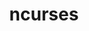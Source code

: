 ---
title: "ncurses"
layout: cache
categories: [package, v0.21.1]
meta: {"versions": ["6.3", "6.4"], "compilers": ["apple-clang@=15.0.0", "cce@=15.0.1", "gcc@=11.1.0", "gcc@=11.3.0", "gcc@=11.4.0", "gcc@=12.3.0", "gcc@=7.3.1", "gcc@=7.5.0", "gcc@=9.4.0", "oneapi@=2023.2.0"], "oss": ["amzn2", "rhel8", "ubuntu18.04", "ubuntu20.04", "ubuntu22.04", "ventura"], "platforms": ["darwin", "linux"], "targets": ["aarch64", "neoverse_n1", "neoverse_v1", "ppc64le", "x86_64_v3", "zen4"], "stacks": ["aws-isc", "aws-isc-aarch64", "build_systems", "data-vis-sdk", "e4s", "e4s-cray-rhel", "e4s-neoverse_v1", "e4s-oneapi", "e4s-power", "e4s-rocm-external", "ml-darwin-aarch64-mps", "ml-linux-x86_64-cpu", "ml-linux-x86_64-cuda", "ml-linux-x86_64-rocm", "radiuss", "radiuss-aws", "radiuss-aws-aarch64", "root", "tutorial"], "num_specs": 14, "num_specs_by_stack": {"root": 14, "ml-darwin-aarch64-mps": 1, "radiuss-aws-aarch64": 2, "aws-isc-aarch64": 2, "e4s-cray-rhel": 1, "radiuss-aws": 1, "aws-isc": 1, "e4s-neoverse_v1": 1, "radiuss": 1, "build_systems": 1, "e4s-power": 1, "data-vis-sdk": 1, "e4s": 1, "e4s-rocm-external": 1, "e4s-oneapi": 1, "tutorial": 2, "ml-linux-x86_64-rocm": 1, "ml-linux-x86_64-cuda": 1, "ml-linux-x86_64-cpu": 1}}
spec_details: [{"hash": "hgvd74ei4ildmeesqzdwgktkj3inijus", "compiler": "apple-clang@=15.0.0", "versions": ["6.4"], "os": "ventura", "platform": "darwin", "target": "aarch64", "variants": ["abi=none", "build_system=autotools", "~symlinks", "+termlib"], "stacks": ["root", "ml-darwin-aarch64-mps"], "size": "-", "tarball": "https://binaries.spack.io/v0.21.1/build_cache/darwin-ventura-aarch64/apple-clang-15.0.0/ncurses-6.4/darwin-ventura-aarch64-apple-clang-15.0.0-ncurses-6.4-hgvd74ei4ildmeesqzdwgktkj3inijus.spack"}, {"hash": "qmjp57co2uz7jesa57korowt7uklxd54", "compiler": "gcc@=7.3.1", "versions": ["6.4"], "os": "amzn2", "platform": "linux", "target": "aarch64", "variants": ["abi=none", "build_system=autotools", "~symlinks", "+termlib"], "stacks": ["root", "radiuss-aws-aarch64", "aws-isc-aarch64"], "size": "-", "tarball": "https://binaries.spack.io/v0.21.1/build_cache/linux-amzn2-aarch64/gcc-7.3.1/ncurses-6.4/linux-amzn2-aarch64-gcc-7.3.1-ncurses-6.4-qmjp57co2uz7jesa57korowt7uklxd54.spack"}, {"hash": "tasq4d6woleqojcd2rxygscyvvvxnbzm", "compiler": "cce@=15.0.1", "versions": ["6.4"], "os": "rhel8", "platform": "linux", "target": "zen4", "variants": ["abi=none", "build_system=autotools", "~symlinks", "+termlib"], "stacks": ["root", "e4s-cray-rhel"], "size": "-", "tarball": "https://binaries.spack.io/v0.21.1/build_cache/linux-rhel8-zen4/cce-15.0.1/ncurses-6.4/linux-rhel8-zen4-cce-15.0.1-ncurses-6.4-tasq4d6woleqojcd2rxygscyvvvxnbzm.spack"}, {"hash": "7uqxew3vslh3q45ya2dftnmti7m7zxp6", "compiler": "gcc@=7.3.1", "versions": ["6.4"], "os": "amzn2", "platform": "linux", "target": "x86_64_v3", "variants": ["abi=none", "build_system=autotools", "~symlinks", "+termlib"], "stacks": ["root", "radiuss-aws", "aws-isc"], "size": "-", "tarball": "https://binaries.spack.io/v0.21.1/build_cache/linux-amzn2-x86_64_v3/gcc-7.3.1/ncurses-6.4/linux-amzn2-x86_64_v3-gcc-7.3.1-ncurses-6.4-7uqxew3vslh3q45ya2dftnmti7m7zxp6.spack"}, {"hash": "jk6llpgkg4crqqjhibjkuhr4bjdio5tl", "compiler": "gcc@=7.3.1", "versions": ["6.4"], "os": "amzn2", "platform": "linux", "target": "neoverse_n1", "variants": ["abi=none", "build_system=autotools", "~symlinks", "+termlib"], "stacks": ["root", "radiuss-aws-aarch64", "aws-isc-aarch64"], "size": "-", "tarball": "https://binaries.spack.io/v0.21.1/build_cache/linux-amzn2-neoverse_n1/gcc-7.3.1/ncurses-6.4/linux-amzn2-neoverse_n1-gcc-7.3.1-ncurses-6.4-jk6llpgkg4crqqjhibjkuhr4bjdio5tl.spack"}, {"hash": "bqpoymwn5tb5c2vwdrxsseozgi2fuexn", "compiler": "gcc@=11.4.0", "versions": ["6.3"], "os": "ubuntu20.04", "platform": "linux", "target": "neoverse_v1", "variants": ["abi=none", "build_system=autotools", "~symlinks", "+termlib"], "stacks": ["root", "e4s-neoverse_v1"], "size": "-", "tarball": "https://binaries.spack.io/v0.21.1/build_cache/linux-ubuntu20.04-neoverse_v1/gcc-11.4.0/ncurses-6.3/linux-ubuntu20.04-neoverse_v1-gcc-11.4.0-ncurses-6.3-bqpoymwn5tb5c2vwdrxsseozgi2fuexn.spack"}, {"hash": "cod5aaaoh43yzbzkf4ljb3nfvjr637hh", "compiler": "gcc@=7.5.0", "versions": ["6.4"], "os": "ubuntu18.04", "platform": "linux", "target": "x86_64_v3", "variants": ["abi=none", "build_system=autotools", "~symlinks", "+termlib"], "stacks": ["root", "radiuss", "build_systems"], "size": "-", "tarball": "https://binaries.spack.io/v0.21.1/build_cache/linux-ubuntu18.04-x86_64_v3/gcc-7.5.0/ncurses-6.4/linux-ubuntu18.04-x86_64_v3-gcc-7.5.0-ncurses-6.4-cod5aaaoh43yzbzkf4ljb3nfvjr637hh.spack"}, {"hash": "pemqhglhtgheo47xhpnzh7yb25cbdl5p", "compiler": "gcc@=9.4.0", "versions": ["6.3"], "os": "ubuntu20.04", "platform": "linux", "target": "ppc64le", "variants": ["abi=none", "build_system=autotools", "~symlinks", "+termlib"], "stacks": ["root", "e4s-power"], "size": "-", "tarball": "https://binaries.spack.io/v0.21.1/build_cache/linux-ubuntu20.04-ppc64le/gcc-9.4.0/ncurses-6.3/linux-ubuntu20.04-ppc64le-gcc-9.4.0-ncurses-6.3-pemqhglhtgheo47xhpnzh7yb25cbdl5p.spack"}, {"hash": "ae6idgpkdonvqncopes6guocgptbyg7l", "compiler": "gcc@=11.1.0", "versions": ["6.4"], "os": "ubuntu20.04", "platform": "linux", "target": "x86_64_v3", "variants": ["abi=none", "build_system=autotools", "~symlinks", "+termlib"], "stacks": ["root", "data-vis-sdk"], "size": "-", "tarball": "https://binaries.spack.io/v0.21.1/build_cache/linux-ubuntu20.04-x86_64_v3/gcc-11.1.0/ncurses-6.4/linux-ubuntu20.04-x86_64_v3-gcc-11.1.0-ncurses-6.4-ae6idgpkdonvqncopes6guocgptbyg7l.spack"}, {"hash": "zd7rstdfktiv6eepok2uttqwnav65q4r", "compiler": "gcc@=11.4.0", "versions": ["6.3"], "os": "ubuntu20.04", "platform": "linux", "target": "x86_64_v3", "variants": ["abi=none", "build_system=autotools", "~symlinks", "+termlib"], "stacks": ["root", "e4s", "e4s-rocm-external"], "size": "-", "tarball": "https://binaries.spack.io/v0.21.1/build_cache/linux-ubuntu20.04-x86_64_v3/gcc-11.4.0/ncurses-6.3/linux-ubuntu20.04-x86_64_v3-gcc-11.4.0-ncurses-6.3-zd7rstdfktiv6eepok2uttqwnav65q4r.spack"}, {"hash": "f5hndz5gfbvuyaaxykswob35pix5jbqb", "compiler": "oneapi@=2023.2.0", "versions": ["6.4"], "os": "ubuntu20.04", "platform": "linux", "target": "x86_64_v3", "variants": ["abi=none", "build_system=autotools", "~symlinks", "+termlib"], "stacks": ["root", "e4s-oneapi"], "size": "-", "tarball": "https://binaries.spack.io/v0.21.1/build_cache/linux-ubuntu20.04-x86_64_v3/oneapi-2023.2.0/ncurses-6.4/linux-ubuntu20.04-x86_64_v3-oneapi-2023.2.0-ncurses-6.4-f5hndz5gfbvuyaaxykswob35pix5jbqb.spack"}, {"hash": "qqlh6asufg6vhjnkbhwxl3jmocyolykt", "compiler": "gcc@=11.4.0", "versions": ["6.4"], "os": "ubuntu22.04", "platform": "linux", "target": "x86_64_v3", "variants": ["abi=none", "build_system=autotools", "~symlinks", "+termlib"], "stacks": ["root", "tutorial"], "size": "-", "tarball": "https://binaries.spack.io/v0.21.1/build_cache/linux-ubuntu22.04-x86_64_v3/gcc-11.4.0/ncurses-6.4/linux-ubuntu22.04-x86_64_v3-gcc-11.4.0-ncurses-6.4-qqlh6asufg6vhjnkbhwxl3jmocyolykt.spack"}, {"hash": "5bdikrutkk5qs2oh2f5zuvijeahep6l2", "compiler": "gcc@=11.3.0", "versions": ["6.4"], "os": "ubuntu22.04", "platform": "linux", "target": "x86_64_v3", "variants": ["abi=none", "build_system=autotools", "~symlinks", "+termlib"], "stacks": ["root", "ml-linux-x86_64-rocm", "ml-linux-x86_64-cuda", "ml-linux-x86_64-cpu"], "size": "-", "tarball": "https://binaries.spack.io/v0.21.1/build_cache/linux-ubuntu22.04-x86_64_v3/gcc-11.3.0/ncurses-6.4/linux-ubuntu22.04-x86_64_v3-gcc-11.3.0-ncurses-6.4-5bdikrutkk5qs2oh2f5zuvijeahep6l2.spack"}, {"hash": "glwymeeuk3yorf4dlwyll2w3nf5po27c", "compiler": "gcc@=12.3.0", "versions": ["6.4"], "os": "ubuntu22.04", "platform": "linux", "target": "x86_64_v3", "variants": ["abi=none", "build_system=autotools", "~symlinks", "+termlib"], "stacks": ["root", "tutorial"], "size": "-", "tarball": "https://binaries.spack.io/v0.21.1/build_cache/linux-ubuntu22.04-x86_64_v3/gcc-12.3.0/ncurses-6.4/linux-ubuntu22.04-x86_64_v3-gcc-12.3.0-ncurses-6.4-glwymeeuk3yorf4dlwyll2w3nf5po27c.spack"}]
---